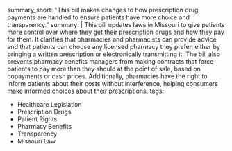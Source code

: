 summary_short: "This bill makes changes to how prescription drug payments are handled to ensure patients have more choice and transparency."
summary: |
  This bill updates laws in Missouri to give patients more control over where they get their prescription drugs and how they pay for them. It clarifies that pharmacies and pharmacists can provide advice and that patients can choose any licensed pharmacy they prefer, either by bringing a written prescription or electronically transmitting it. The bill also prevents pharmacy benefits managers from making contracts that force patients to pay more than they should at the point of sale, based on copayments or cash prices. Additionally, pharmacies have the right to inform patients about their costs without interference, helping consumers make informed choices about their prescriptions.
tags:
  - Healthcare Legislation
  - Prescription Drugs
  - Patient Rights
  - Pharmacy Benefits
  - Transparency
  - Missouri Law
